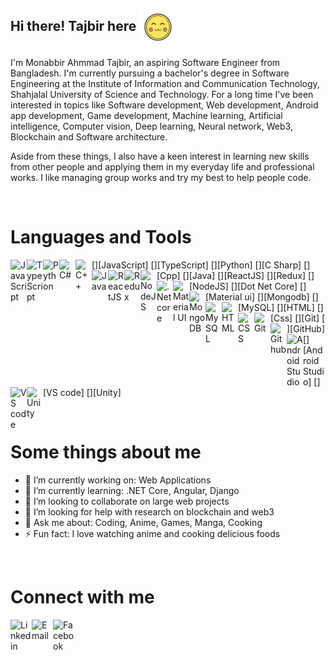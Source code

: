 ## Hi there! Tajbir here <img align="center" width="60px" alt="gif" src="https://github.com/Monabbir-Ahmmad/Monabbir-Ahmmad/blob/main/uwu-emoji.gif" />

I'm Monabbir Ahmmad Tajbir, an aspiring Software Engineer from Bangladesh. I'm currently pursuing a bachelor's degree in Software Engineering at the Institute of Information and Communication Technology, Shahjalal University of Science and Technology. For a long time I've been interested in topics like Software development, Web development, Android app development, Game development, Machine learning, Artificial intelligence, Computer vision, Deep learning, Neural network, Web3, Blockchain and Software architecture.

Aside from these things, I also have a keen interest in learning new skills from other people and applying them in my everyday life and professional works. I like managing group works and try my best to help people code.

<br/>

# Languages and Tools

[<img align="left" width="26px" alt="JavaScript" src="https://img.icons8.com/color/344/javascript--v1.png" />][JavaScript]
[<img align="left" width="26px" alt="TypeScript" src="https://img.icons8.com/color/344/typescript.png" />][TypeScript]
[<img align="left" width="26px" alt="Python" src="https://img.icons8.com/color/344/python--v1.png" />][Python]
[<img align="left" width="26px" alt="C#" src="https://img.icons8.com/color/344/c-sharp-logo.png" />][C Sharp]
[<img align="left" width="26px" alt="C++" src="https://img.icons8.com/color/344/c-plus-plus-logo.png" />][Cpp]
[<img align="left" width="26px" alt="Java" src="https://img.icons8.com/color/344/java-coffee-cup-logo--v1.png" />][Java]
[<img align="left" width="26px" alt="ReactJS" src="https://img.icons8.com/color/344/react-native.png" />][ReactJS]
[<img align="left" width="26px" alt="Redux" src="https://img.icons8.com/color/344/redux.png" />][Redux]
[<img align="left" width="26px" alt="NodeJS" src="https://img.icons8.com/color/344/nodejs.png" />][NodeJS]
[<img align="left" width="26px" alt=".Net core" src="https://upload.wikimedia.org/wikipedia/commons/thumb/e/ee/.NET_Core_Logo.svg/1024px-.NET_Core_Logo.svg.png" />][Dot Net Core]
[<img align="left" width="26px" alt="Material UI" src="https://img.icons8.com/color/344/material-ui.png" />][Material ui]
[<img align="left" width="26px" alt="MongoDB" src="https://img.icons8.com/color/344/mongodb.png" />][Mongodb]
[<img align="left" width="26px" alt="MySQL" src="https://img.icons8.com/color/344/mysql-logo.png" />][MySQL]
[<img align="left" width="26px" alt="HTML" src="https://img.icons8.com/color/344/html-5--v1.png" />][HTML]
[<img align="left" width="26px" alt="CSS" src="https://img.icons8.com/color/344/css3.png" />][Css]
[<img align="left" width="26px" alt="Git" src="https://img.icons8.com/color/344/git.png" />][Git]
[<img align="left" width="26px" alt="Github" src="https://img.icons8.com/color/344/github--v1.png" />][GitHub]
[<img align="left" width="26px" alt="Android Studio" src="https://img.icons8.com/color/344/android-studio--v3.png" />][Android Studio]
[<img align="left" width="26px" alt="VS code" src="https://img.icons8.com/color/344/visual-studio-code-2019.png" />][VS code]
[<img align="left" width="26px" alt="Unity" src="https://img.icons8.com/color/344/unity.png" />][Unity]


<br/>

# Some things about me

- 🔭 I’m currently working on: Web Applications
- 🌱 I’m currently learning: .NET Core, Angular, Django
- 👯 I’m looking to collaborate on large web projects
- 🤔 I’m looking for help with research on blockchain and web3
- 💬 Ask me about: Coding, Anime, Games, Manga, Cooking
- ⚡ Fun fact: I love watching anime and cooking delicious foods
<br/>

# Connect with me

[<img align="left" width="34px" alt="Linkedin" src="https://img.icons8.com/color/344/linkedin.png" />][linkedin]
<a href="mailto:monabbir.ahmmad@gmail.com?"><img align="left" width="34px" alt="Email" src="https://img.icons8.com/color/344/email-sign.png" /></a>
[<img align="left" width="34px" alt="Facebook" src="https://img.icons8.com/color/344/facebook-new.png" />][facebook]

[linkedin]: https://www.linkedin.com/in/monabbir-ahmmad-tajbir-467144235
[facebook]: https://www.facebook.com/monabbir.ahmmad
